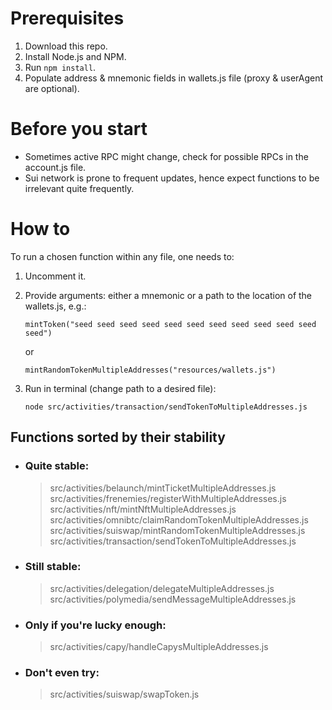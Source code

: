 # Prerequisites

1. Download this repo.
2. Install Node.js and NPM.
3. Run ```npm install```.
3. Populate address & mnemonic fields in wallets.js file (proxy & userAgent are optional).

# Before you start

* Sometimes active RPC might change, check for possible RPCs in the account.js file.
* Sui network is prone to frequent updates, hence expect functions to be irrelevant quite frequently.

# How to

To run a chosen function within any file, one needs to:
1. Uncomment it.
2. Provide arguments: either a mnemonic or a path to the location of the wallets.js, e.g.:

    ```mintToken("seed seed seed seed seed seed seed seed seed seed seed seed")```

    or

    ```mintRandomTokenMultipleAddresses("resources/wallets.js")```
3. Run in terminal (change path to a desired file):

    ```node src/activities/transaction/sendTokenToMultipleAddresses.js```

## Functions sorted by their stability
* ### Quite stable:
    > src/activities/belaunch/mintTicketMultipleAddresses.js
    src/activities/frenemies/registerWithMultipleAddresses.js
    src/activities/nft/mintNftMultipleAddresses.js
    src/activities/omnibtc/claimRandomTokenMultipleAddresses.js
    src/activities/suiswap/mintRandomTokenMultipleAddresses.js
    src/activities/transaction/sendTokenToMultipleAddresses.js

* ### Still stable:
    > src/activities/delegation/delegateMultipleAddresses.js
    src/activities/polymedia/sendMessageMultipleAddresses.js

* ### Only if you're lucky enough:
    > src/activities/capy/handleCapysMultipleAddresses.js
    
* ### Don't even try:
    > src/activities/suiswap/swapToken.js







